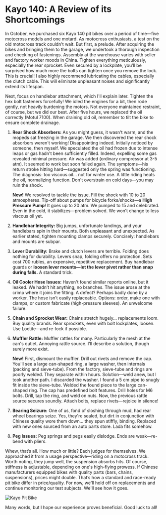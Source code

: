 # Kayo 140: A Review of its Shortcomings

In October, we purchased six Kayo 140 pit bikes over a period of time—five motocross models and one motard. As motocross enthusiasts, a test on the old motocross track couldn't wait. But first, a prelude. After acquiring the bikes and bringing them to the garage, we undertook a thorough inspection and checking of fastenings. Assembly at the warehouse varies with seller and factory worker moods in China. Tighten everything meticulously, especially the rear sprocket. Even secured by a lockplate, you’ll be surprised how much more the bolts can tighten once you remove the lock. This is crucial! I also highly recommend lubricating the cables, especially the clutch cable. This will eliminate unpleasant noises and significantly extend its lifespan.

Next, focus on handlebar attachment, which I'll explain later. Tighten the hex bolt fasteners forcefully! We idled the engines for a bit, then rode gently, not heavily burdening the motors. Not everyone maintained restraint, of course, but we did our best. After five hours, we replaced the oil correctly (Motul 7100). When draining old oil, remember to tilt the bike to ensure complete drainage.

1. **Rear Shock Absorbers:** As you might guess, it wasn't warm, and the mopeds sat freezing in the garage. We then discovered the rear shock absorbers weren't working! Disappointing indeed. Initially noticed by someone, then myself. We speculated the oil had frozen due to intense leaps or gas hadn't been sufficiently filled. Indeed, expelling some gas revealed minimal pressure. Air was added (ordinary compressor at 3-5 atm). It seemed to work but soon failed again. The symptoms—his return stroke hitting hard—suggested only the spring was functioning. The diagnosis: too viscous oil... not for winter use. A little riding heats the oil, normalizing function. Don't overstrain on cold days—you may ruin the shock.

   **New!** We resolved to tackle the issue. Fill the shock with 10 to 20 atmospheres. Tip-off about pumps for bicycle forks/shocks—a **High Pressure Pump**! It goes up to 20 atm. We pumped to 15 and celebrated. Even in the cold, it stabilizes—problem solved. We won’t change to less viscous oil yet.

2. **Handlebar Integrity:** Big jumps, unfortunate landings, and your handlebars spin in their mounts. Both unpleasant and unexpected. As earlier stated, tighten mounting clamps securely. Concisely: handlebars and mounts are subpar.

3. **Lever Durability:** Brake and clutch levers are terrible. Folding does nothing for durability. Levers snap, folding offers no protection. Sets cost 700 rubles, an expensive, repetitive replacement. Buy handlebar guards or **loosen lever mounts—let the lever pivot rather than snap during falls.** A standard trick.

4. **Oil Cooler Hose Issues:** Haven't found similar reports online, but it leaked. We hadn’t hit anything, no branches. The issue arose at the crimp where it joins the fitting. A defect? Perhaps badly done by a worker. The hose isn’t easily replaceable. Options: order, make one with clamps, or custom fabricate (high-pressure sleeves). An unwelcome failure.

5. **Chain and Sprocket Wear:** Chains stretch hugely... replacements loom. Buy quality brands. Rear sprockets, even with bolt lockplates, loosen. Use Loctite—and re-lock if possible.

6. **Muffler Rattle:** Muffler rattles for many. Particularly the mesh at the can's outlet. Annoying rattle source. I’ll describe a solution, though surely more exist.

   **New!** First, dismount the muffler. Drill out rivets and remove the cap. You'll see a large can-shaped ring, a large washer, then internals (packing and sieve-tube). From the factory, sieve-tube and rings are poorly welded. They separate within hours. Solution—weld anew, but I took another path. I discarded the washer. I found a 5 cm pipe to snugly fit inside the sieve-tube. Welded the found piece to the large can-shaped ring. The cap has predefined bolt features. Drill holes for M6 bolts. Drill, tap the ring, and weld on nuts. Now, the previous rattle source secures soundly. Attach bolts, replace rivets—rejoice in silence!

7. **Bearing Seizure:** One of us, fond of sloshing through mud, had rear wheel bearings seize. Yes, they're sealed, but dirt in conjunction with Chinese quality wore them down... they spun stiffly, binding. Replaced with new ones sourced from an auto parts store. Lada fits somehow.

8. **Peg Issues:** Peg springs and pegs easily dislodge. Ends are weak—re-bend with pliers.

Whew, that’s all. How much or little? Each judges for themselves. We approached it from a usage perspective—riding on a motocross track. Worth noting, they jump well, the suspension absorbs hits. Of course, stiffness is adjustable, depending on one's high-flying prowess. If Chinese manufacturers equipped bikes with quality parts (bars, chains, suspensions), prices might double. That’s how a standard and race-ready pit bike differ in price/quality. For now, we'll hold off on replacements and continue monitoring our test subjects. We'll see how it goes.

![Kayo Pit Bike](http://cs416319.userapi.com/v416319197/94b/ODC3S7yUFUA.jpg)

Many words, but I hope our experience proves beneficial. Good luck to all!
